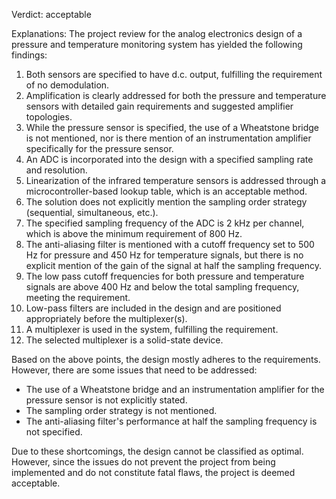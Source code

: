 Verdict: acceptable

Explanations: 
The project review for the analog electronics design of a pressure and temperature monitoring system has yielded the following findings:

1. Both sensors are specified to have d.c. output, fulfilling the requirement of no demodulation.
2. Amplification is clearly addressed for both the pressure and temperature sensors with detailed gain requirements and suggested amplifier topologies.
3. While the pressure sensor is specified, the use of a Wheatstone bridge is not mentioned, nor is there mention of an instrumentation amplifier specifically for the pressure sensor.
4. An ADC is incorporated into the design with a specified sampling rate and resolution.
5. Linearization of the infrared temperature sensors is addressed through a microcontroller-based lookup table, which is an acceptable method.
6. The solution does not explicitly mention the sampling order strategy (sequential, simultaneous, etc.).
7. The specified sampling frequency of the ADC is 2 kHz per channel, which is above the minimum requirement of 800 Hz.
8. The anti-aliasing filter is mentioned with a cutoff frequency set to 500 Hz for pressure and 450 Hz for temperature signals, but there is no explicit mention of the gain of the signal at half the sampling frequency.
9. The low pass cutoff frequencies for both pressure and temperature signals are above 400 Hz and below the total sampling frequency, meeting the requirement.
10. Low-pass filters are included in the design and are positioned appropriately before the multiplexer(s).
11. A multiplexer is used in the system, fulfilling the requirement.
12. The selected multiplexer is a solid-state device.

Based on the above points, the design mostly adheres to the requirements. However, there are some issues that need to be addressed:

- The use of a Wheatstone bridge and an instrumentation amplifier for the pressure sensor is not explicitly stated.
- The sampling order strategy is not mentioned.
- The anti-aliasing filter's performance at half the sampling frequency is not specified.

Due to these shortcomings, the design cannot be classified as optimal. However, since the issues do not prevent the project from being implemented and do not constitute fatal flaws, the project is deemed acceptable.